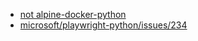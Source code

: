 - [not alpine-docker-python](https://pythonspeed.com/articles/alpine-docker-python/)
- [microsoft/playwright-python/issues/234](https://github.com/microsoft/playwright-python/issues/234)
